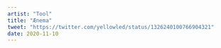 ```yaml
---
artist: "Tool"
title: "Ænema"
tweet: "https://twitter.com/yellowled/status/1326240100766904321"
date: 2020-11-10
---
```

